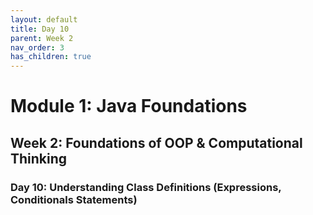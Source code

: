 ```yaml
---
layout: default
title: Day 10
parent: Week 2
nav_order: 3
has_children: true
---
```


# Module 1: Java Foundations
## Week 2: Foundations of OOP & Computational Thinking
### Day 10: Understanding Class Definitions (Expressions, Conditionals Statements)